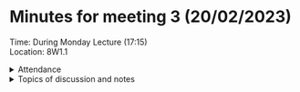 # Minutes for meeting 3 (20/02/2023)
Time: During Monday Lecture (17:15) <br>
Location: 8W1.1

<details><summary>Attendance</summary><p>
  
  - Alexander Agafonov	
  - Thomas Canning	
  - Artiom	Casian	
  - ~Arthur	Chen~
  - Alex	Clarke	
  - Harry Crane

</p></details>

<details><summary>Topics of discussion and notes</summary><p>
  
  - Brining requirements together and starting 1st sprint <br>
  
  Java swing library, also able to make graphs using it to track data over time.
  
</p></details>

